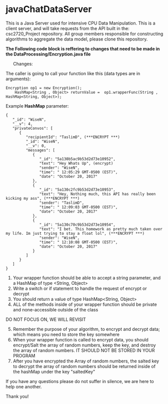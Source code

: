 # javaChatDataServer

This is a Java Server used for intensive CPU Data Manipulation. This is a client server, and will take requests from the API built in the: csc2720_Project repository.  All group members responsible for constructing algorithms to aggregate the data model, please clone this repository. 

<b>The Following code block is reffering to changes that need to be made in the DataProcessing/Encryption.java file</b>


<ul>Changes:</ul>



The caller is going to call your function like this (data types are in arguments):
    
    Encryption op1 = new Encryption();
		HashMap<String , Object> returnValue =	op1.wrapperFunc(String , HashMap<String, Object>);
		
Example <b>HashMap</b> parameter: 
```
{
   "_id": "WiseN",
   "__v": 4,
   "privateConvos": [
      {
         "recipientId": "TaslimD", (***ENCRYPT ***)
         "_id": "WiseN",
         "__v": 0,
         "messages": [
            {
               "_id": "5a130b5ac9b53d2d73e10952",
               "text": "Hey Whats Up", (encrypt)
               "sender": "WiseN",
               "time": " 12:05:29 GMT-0500 (EST)",
               "date": "October 20, 2017"
            },
            {
               "_id": "5a130c2fc9b53d2d73e10953",
               "text": "Hey, Nothing much, this API has really been kicking my ass", (***ENCRYPT ***)
               "sender": "TaslimD",
               "time": " 12:09:03 GMT-0500 (EST)",
               "date": "October 20, 2017"
            },
            {
               "_id": "5a130c70c9b53d2d73e10954",
               "text": "I bet. This homework as pretty much taken over my life. Im just trying to stay a float lol", (***ENCRYPT ***)
               "sender": "WiseN",
               "time": " 12:10:08 GMT-0500 (EST)",
               "date": "October 20, 2017"
            }
         ]
      }
   ]
}
```

1) Your wrapper function should be able to accept a string parameter, and a HashMap of type <String, Object>
2) Write a switch or if statement to handle the request of encrypt or decrypt
3) You should return a value of type HashMap<String, Object>
4) ALL of the methods inside of your wrapper function should be private and none-accessible outside of the class

DO NOT FOCUS ON, WE WILL REVISIT

5) Remember the purpose of your algorithm, to encrypt and decrypt data; which means you need to store the key somewhere
6) When your wrapper function is called to encrypt data, you should encrypt/Salt the array of random numbers, keep the key, and
destroy the array of random numbers. IT SHOULD NOT BE STORED IN YOUR PROGRAM
7) After you have encrypted the Array of random numbers, the salted key to decrypt the array of
random numbers should be returned inside of the hashMap under the key "saltedKey"


If you have any questions please do not suffer in silence, we are here to help one another.

Thank you!
